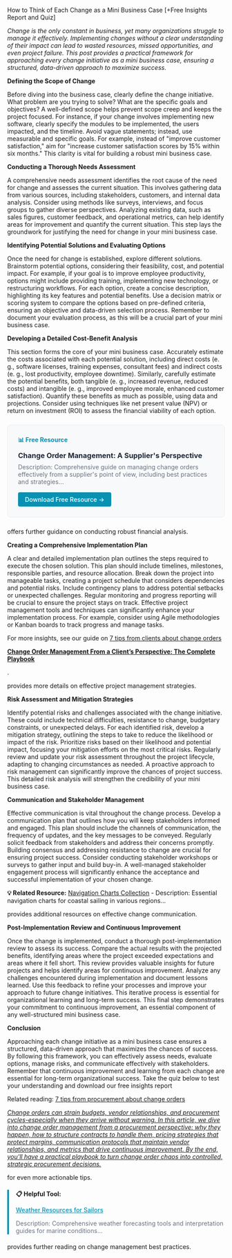 How to Think of Each Change as a Mini Business Case [+Free Insights Report and Quiz]  <p><i>Change is the only constant in business, yet many organizations struggle to manage it effectively.  Implementing changes without a clear understanding of their impact can lead to wasted resources, missed opportunities, and even project failure.  This post provides a practical framework for approaching every change initiative as a mini business case, ensuring a structured, data-driven approach to maximize success.</i></p>

<p><b>Defining the Scope of Change</b></p>
<p>Before diving into the business case, clearly define the change initiative.  What problem are you trying to solve? What are the specific goals and objectives?  A well-defined scope helps prevent scope creep and keeps the project focused.  For instance, if your change involves implementing new software, clearly specify the modules to be implemented, the users impacted, and the timeline.  Avoid vague statements; instead, use measurable and specific goals.  For example, instead of "improve customer satisfaction," aim for "increase customer satisfaction scores by 15% within six months." This clarity is vital for building a robust mini business case.</p>

<p><b>Conducting a Thorough Needs Assessment</b></p>
<p>A comprehensive needs assessment identifies the root cause of the need for change and assesses the current situation.  This involves gathering data from various sources, including stakeholders, customers, and internal data analysis.  Consider using methods like surveys, interviews, and focus groups to gather diverse perspectives. Analyzing existing data, such as sales figures, customer feedback, and operational metrics, can help identify areas for improvement and quantify the current situation. This step lays the groundwork for justifying the need for change in your mini business case.</p>

<p><b>Identifying Potential Solutions and Evaluating Options</b></p>
<p>Once the need for change is established, explore different solutions. Brainstorm potential options, considering their feasibility, cost, and potential impact.  For example, if your goal is to improve employee productivity, options might include providing training, implementing new technology, or restructuring workflows.  For each option, create a concise description, highlighting its key features and potential benefits.  Use a decision matrix or scoring system to compare the options based on pre-defined criteria, ensuring an objective and data-driven selection process. Remember to document your evaluation process, as this will be a crucial part of your mini business case.</p>

<p><b>Developing a Detailed Cost-Benefit Analysis</b></p>
<p>This section forms the core of your mini business case.  Accurately estimate the costs associated with each potential solution, including direct costs (e. g., software licenses, training expenses, consultant fees) and indirect costs (e. g., lost productivity, employee downtime).  Similarly, carefully estimate the potential benefits, both tangible (e. g., increased revenue, reduced costs) and intangible (e. g., improved employee morale, enhanced customer satisfaction).  Quantify these benefits as much as possible, using data and projections.  Consider using techniques like net present value (NPV) or return on investment (ROI) to assess the financial viability of each option.  <div style="background: #f8f9fa; border: 1px solid #e9ecef; border-radius: 8px; padding: 24px; margin: 24px 0;">
<h4 style="color: #0891b2; margin: 0 0 12px 0;">📊 Free Resource</h4>
<h3 style="margin: 0 0 8px 0;"><a href="/resources/change-order-management" style="color: #1f2937; text-decoration: none;">Change Order Management: A Supplier's Perspective</a></h3>
<p style="color: #6b7280; margin: 0 0 16px 0; font-size: 14px;">Description: Comprehensive guide on managing change orders effectively from a supplier's point of view, including best practices and strategies...</p>
<a href="/resources/change-order-management" style="background: #0891b2; color: white; padding: 8px 16px; border-radius: 4px; text-decoration: none; font-weight: 500; display: inline-block;">Download Free Resource →</a>
</div> offers further guidance on conducting robust financial analysis.</p>

<p><b>Creating a Comprehensive Implementation Plan</b></p>
<p>A clear and detailed implementation plan outlines the steps required to execute the chosen solution.  This plan should include timelines, milestones, responsible parties, and resource allocation.  Break down the project into manageable tasks, creating a project schedule that considers dependencies and potential risks.  Include contingency plans to address potential setbacks or unexpected challenges.  Regular monitoring and progress reporting will be crucial to ensure the project stays on track.  Effective project management tools and techniques can significantly enhance your implementation process. For example, consider using Agile methodologies or Kanban boards to track progress and manage tasks. <p>For more insights, see our guide on <a href="/posts/post-10">7 tips from clients about change orders  <p><b>Change Order Management From a Client’s Perspective: The Complete Playbook</b></p></a>.</p> provides more details on effective project management strategies.</p>  <p><b>Risk Assessment and Mitigation Strategies</b></p>
<p>Identify potential risks and challenges associated with the change initiative.  These could include technical difficulties, resistance to change, budgetary constraints, or unexpected delays.  For each identified risk, develop a mitigation strategy, outlining the steps to take to reduce the likelihood or impact of the risk.  Prioritize risks based on their likelihood and potential impact, focusing your mitigation efforts on the most critical risks.  Regularly review and update your risk assessment throughout the project lifecycle, adapting to changing circumstances as needed.  A proactive approach to risk management can significantly improve the chances of project success. This detailed risk analysis will strengthen the credibility of your mini business case.</p>  <p><b>Communication and Stakeholder Management</b></p>
<p>Effective communication is vital throughout the change process.  Develop a communication plan that outlines how you will keep stakeholders informed and engaged.  This plan should include the channels of communication, the frequency of updates, and the key messages to be conveyed.  Regularly solicit feedback from stakeholders and address their concerns promptly.  Building consensus and addressing resistance to change are crucial for ensuring project success.  Consider conducting stakeholder workshops or surveys to gather input and build buy-in.  A well-managed stakeholder engagement process will significantly enhance the acceptance and successful implementation of your chosen change. 
<p><b>💡 Related Resource:</b> <a href="/resources/navigation-charts">Navigation Charts Collection</a> - Description: Essential navigation charts for coastal sailing in various regions...</p> provides additional resources on effective change communication.</p>

<p><b>Post-Implementation Review and Continuous Improvement</b></p>
<p>Once the change is implemented, conduct a thorough post-implementation review to assess its success.  Compare the actual results with the projected benefits, identifying areas where the project exceeded expectations and areas where it fell short.  This review provides valuable insights for future projects and helps identify areas for continuous improvement.  Analyze any challenges encountered during implementation and document lessons learned.  Use this feedback to refine your processes and improve your approach to future change initiatives. This iterative process is essential for organizational learning and long-term success. This final step demonstrates your commitment to continuous improvement, an essential component of any well-structured mini business case.</p>  <p><b>Conclusion</b></p>
<p>Approaching each change initiative as a mini business case ensures a structured, data-driven approach that maximizes the chances of success. By following this framework, you can effectively assess needs, evaluate options, manage risks, and communicate effectively with stakeholders. Remember that continuous improvement and learning from each change are essential for long-term organizational success.  Take the quiz below to test your understanding and download our free insights report <p>Related reading: <a href="/posts/post-11">7 tips from procurement about change orders  <p><i>Change orders can strain budgets, vendor relationships, and procurement cycles-especially when they arrive without warning. In this article, we dive into change order management from a procurement perspective: why they happen, how to structure contracts to handle them, pricing strategies that protect margins, communication protocols that maintain vendor relationships, and metrics that drive continuous improvement. By the end, you'll have a practical playbook to turn change order chaos into controlled, strategic procurement decisions.</i></p></a></p> for even more actionable tips. 
<div style="border-left: 4px solid #0891b2; padding-left: 16px; margin: 20px 0;">
<p><b>📋 Helpful Tool:</b></p>
<p><a href="/resources/weather-resources" style="color: #0891b2; font-weight: 500;">Weather Resources for Sailors</a></p>
<p style="font-size: 14px; color: #6b7280;">Description: Comprehensive weather forecasting tools and interpretation guides for marine conditions...</p>
</div> provides further reading on change management best practices. </p>
